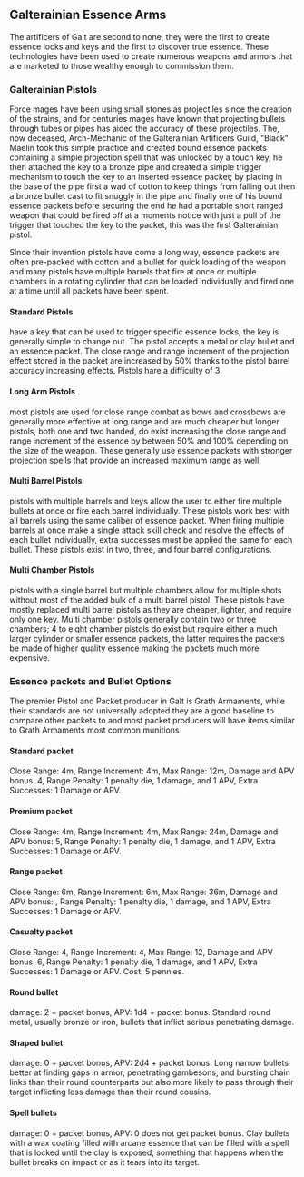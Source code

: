 ## Galterainian Essence Arms
The artificers of Galt are second to none, they were the first to create essence locks and keys and the first to discover true essence. These technologies have been used to create numerous weapons and armors that are marketed to those wealthy enough to commission them.

### Galterainian Pistols
Force mages have been using small stones as projectiles since the creation of the strains, and for centuries mages have known that projecting bullets through tubes or pipes has aided the accuracy of these projectiles. The, now deceased, Arch-Mechanic of the Galterainian Artificers Guild, "Black" Maelin took this simple practice and created bound essence packets containing a simple projection spell that was unlocked by a touch key, he then attached the key to a bronze pipe and created a simple trigger mechanism to touch the key to an inserted essence packet; by placing in the base of the pipe first a wad of cotton to keep things from falling out then a bronze bullet cast to fit snuggly in the pipe and finally one of his bound essence packets before securing the end he had a portable short ranged weapon that could be fired off at a moments notice with just a pull of the trigger that touched the key to the packet, this was the first Galterainian pistol.

Since their invention pistols have come a long way, essence packets are often pre-packed with cotton and a bullet for quick loading of the weapon and many pistols have multiple barrels that fire at once or multiple chambers in a rotating cylinder that can be loaded individually and fired one at a time until all packets have been spent.  

#### Standard Pistols
 have a key that can be used to trigger specific essence locks, the key is generally simple to change out. The pistol accepts a metal or clay bullet and an essence packet. The close range and range increment of the projection effect stored in the packet are increased by 50% thanks to the pistol barrel accuracy increasing effects. Pistols hare a difficulty of 3.

#### Long Arm Pistols
 most pistols are used for close range combat as bows and crossbows are generally more effective at long range and are much cheaper but longer pistols, both one and two handed, do exist increasing the close range and range increment of the essence by between 50% and 100% depending on the size of the weapon. These generally use essence packets with stronger projection spells that provide an increased maximum range as well.

#### Multi Barrel Pistols
 pistols with multiple barrels and keys allow the user to either fire multiple bullets at once or fire each barrel individually. These pistols work best with all barrels using the same caliber of essence packet. When firing multiple barrels at once make a single attack skill check and resolve the effects of each bullet individually, extra successes must be applied the same for each bullet. These pistols exist in two, three, and four barrel configurations.

#### Multi Chamber Pistols
 pistols with a single barrel but multiple chambers allow for multiple shots without most of the added bulk of a multi barrel pistol. These pistols have mostly replaced multi barrel pistols as they are cheaper, lighter, and require only one key. Multi chamber pistols generally contain two or three chambers; 4 to eight chamber pistols do exist but require either a much larger cylinder or smaller essence packets, the latter requires the packets be made of higher quality essence making the packets much more expensive.

### Essence packets and Bullet Options
The premier Pistol and Packet producer in Galt is Grath Armaments, while their standards are not universally adopted they are a good baseline to compare other packets to and most packet producers will have items similar to Grath Armaments most common munitions.

#### Standard packet
 Close Range: 4m, Range Increment: 4m, Max Range: 12m, Damage and APV bonus: 4, Range Penalty: 1 penalty die, 1 damage, and 1 APV, Extra Successes: 1 Damage or APV.

#### Premium packet
 Close Range: 4m, Range Increment: 4m, Max Range: 24m, Damage and APV bonus: 5, Range Penalty: 1 penalty die, 1 damage, and 1 APV, Extra Successes: 1 Damage or APV.

#### Range packet
 Close Range: 6m, Range Increment: 6m, Max Range: 36m, Damage and APV bonus: , Range Penalty: 1 penalty die, 1 damage, and 1 APV, Extra Successes: 1 Damage or APV.

#### Casualty packet
 Close Range: 4, Range Increment: 4, Max Range: 12, Damage and APV bonus: 6, Range Penalty: 1 penalty die, 1 damage, and 1 APV, Extra Successes: 1 Damage or APV. Cost: 5 pennies.

#### Round bullet
 damage: 2 + packet bonus, APV: 1d4 + packet bonus. Standard round metal, usually bronze or iron, bullets that inflict serious penetrating damage.

#### Shaped bullet
 damage: 0 + packet bonus, APV: 2d4 + packet bonus. Long narrow bullets better at finding gaps in armor, penetrating gambesons, and bursting chain links than their round counterparts but also more likely to pass through their target inflicting less damage than their round cousins.

#### Spell bullets
 damage: 0 + packet bonus, APV: 0 does not get packet bonus. Clay bullets with a wax coating filled with arcane essence that can be filled with a spell that is locked until the clay is exposed, something that happens when the bullet breaks on impact or as it tears into its target.
